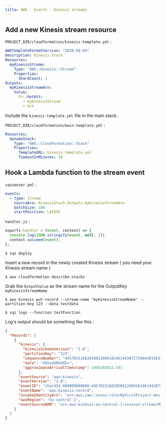 ```yaml
---
title: AWS - Events - Kinesis streams
---
```


## Add a new Kinesis stream resource

`PROJECT_DIR/cloudformation/kinesis-template.yml` :

```yaml
AWSTemplateFormatVersion: "2010-09-09"
Description: Kinesis Stack
Resources:
  myKinesisStream:
    Type: "AWS::Kinesis::Stream"
    Properties:
      ShardCount: 1
Outputs:
  myKinesisStreamArn:
    Value:
      Fn::GetAtt:
        - myKinesisStream
        - Arn
```

Include the `kinesis-template.yml` file in the main stack.

`PROJECT_DIR/cloudformation/main-template.yml` :

```yaml
Resources:
  dynamoStack:
    Type: "AWS::CloudFormation::Stack"
    Properties:
      TemplateURL: kinesis-template.yml
      TimeoutInMinutes: 10
```

## Hook a Lambda function to the stream event

`sqzueezer.yml` :

```yaml
events:
  - type: stream
    sourceArn: KinesisStack.Outputs.myKinesisStreamArn
    batchSize: 100
    startPosition: LATEST
```

`handler.js` :

```js
exports.handler = (event, context) => {
  console.log(JSON.stringify(event, null, 2))
  context.succeed(event);
};
```

`$ sqz deploy`

Insert a new record in the newly created Kinesis stream ( you need your Kinesis stream name )

`$ aws cloudformation describe-stacks`

Grab the `OutputValue` as the stream name for the OutputKey `myKinesisStreamName`

`$ aws kinesis put-record --stream-name "myKinesisStreamName" --partition-key 123 --data testdata `

`$ sqz logs --function testFunction`

Log's output should be something like this :

```json
{
  "Records": [
    {
      "kinesis": {
        "kinesisSchemaVersion": "1.0",
        "partitionKey": "123",
        "sequenceNumber": "49570151662850012609182461443072759844919241340945956866",
        "data": "dGVzdGRhdGE=",
        "approximateArrivalTimestamp": 1486202022.587
      },
      "eventSource": "aws:kinesis",
      "eventVersion": "1.0",
      "eventID": "shardId-000000000000:49570151662850012609182461443072759844919241340945956866",
      "eventName": "aws:kinesis:record",
      "invokeIdentityArn": "arn:aws:iam::xxxxx:role/MyFirstProject-dev-iamStack-IamRoleLambdaExecution-xxxxxxx",
      "awsRegion": "eu-central-1",
      "eventSourceARN": "arn:aws:kinesis:eu-central-1:xxxxxxx:stream/MyFirstProject-dev-KinesisStack-xxxxxx-myKinesisStream-xxxxxx"
    }
  ]
}
```
